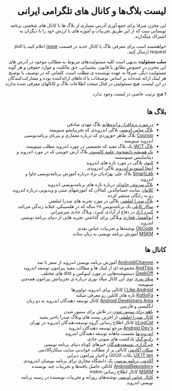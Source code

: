 <div dir="rtl">

# لیست بلاگ‌ها و کانال های تلگرامی ایرانی

این مخزن صرفا برای جمع آوری آدرس بسیاری از بلاگ ها یا کانال های شخصی برنامه نویسانی ست که از این طریق تجربیات و آموزه های با ارزش خود را با دیگران به اشتراک میگذارند.

خواهشمند است برای معرفی بلاگ یا کانال جدید در قسمت [issue](https://github.com/beigirad/IranianDevelopersBlogsAndChannels/issues) اعلام کنید یا pull request ارسال کنید.

**سلب مسئولیت** بدیهی است کلیه مسئولیت‌های مربوط به مطالب موجود در آدرس های این مخزن در خصوص تطابق با قانون، پشتیبانی، حق مالکیت و موارد حقوقی و هر گونه مسئولیت دیگر، صرفاً به عهده نویسنده ی مطلب است. کلماتی که در توصیف یا توضیح هر لینک ارائه شده‌اند بر اساس توضیحات یا ادعاهای ارائه‌کننده بوده و مشارکت‌کنندگان در این لیست، هیچ مسئولیتی در قبال صحت اطلاعات بلاگ و کانالهای معرفی شده ندارند

:heavy_exclamation_mark: هیچ ترتیب خاصی در لیست وجود ندارد.

## بلاگ ها
* [در مورد نرم‌افزار و ایده‌هایم](https://mehdix.ir/) بلاگ مهدی صادقی
* [بلاگ عباس اویسی](http://abbas.oveissi.ir/) بلاگی اندرویدی که تجربیاتشو مینویسه
* [Coursio](http://coursio.ir) بلاگ طاهر حق‌وردی که درباره معماری و پترنای برنامه‌نویسی اندروید مینویسه
* [بلاگ IACT](http://iact.ir) یک بلاگ مفید که تخصصی در مورد اندروید مطلب مینویسه
* [یک همیشه دانشجوی علوم کامپیوتر](http://arashkhoeini.com) بلاگ آرش خویینی که در مورد اندروید و دیتاساینس مینوسسه
* [کیوی](https://kivee.ir) بلاگی در مورد تازه های اندروید
* [اینجا استودیو اندروید](http://androidstd.com) بلاگی اندرویدی
* [SmartLab](http://smartlab.ir) بلاگ  علی بهزادیان نژاد درباره آموزش برنامه‌نویسی جاوا و اندروید
* [بلاگ سروش جاودان](http://soroushjavdan.net) درباره تازه های برنامه‌نویسی اندروید
* [کلامان](http://www.kamalan.com) سایت حسام‌الدین کمالان که آموزشهای متنی و ویدیویی درباره اندروید رو به رایگان منتشر کرده
* [بلاگ صدرا املشی](http://isapanah.com) بلاگی در مورد تجربه های صدرا املشی
* [سالار کابلی](https://sallar.me/farsi/)  یک برنامه‌نویس ۲۸ ساله که در هلسینکی، فنلاند زندگی می‌کند.
* [کیبرد آزاد](https://jadi.net/) در دفاع از آزادی کیبرد، وبلاگ جادی میرمیرانی    
* [ابوالفضل فخاری](http://abolfazlfakhari.ir/) وبلاگی برای گذاشتن تجربه هایی از دنیای برنامه نویسی اندروید
* [OkCode](http://okcode.ir/) نوشته‌ها و تجربیات عباس نقدی
* [MSKM](http://mskm.ir/) آموزش برنامه نویسی به زبان ساده

## کانال ها
* [AndroidiChannel](https://t.me/androiddevelop) آموزش برنامه نویسی اندروید از صفر تا صد
* [AndTips](https://t.me/AndTips/) مجموعه ای از لینک ها و مطالب مفید پیرامون توسعه اندروید
* [GeekOff](https://t.me/geekoff/) دستنوشته‌هایی در مورد لینوکس و dist های مختلف
* [میلاد نوری](https://t.me/MiladNouriChannel) توی این کانال میلاد نوری درباره ی تجربیاتش پیرامون همه‌چی مینویسه
* [I Like Android](https://t.me/android_development) کانالی برای اندروید دولوپرها
* [KotlinFa](https://t.me/kotlin_fa) تازه های کاتلین رو معرفی میکنه
* [Android Developers Area](https://t.me/android_developers_area) کانال توسعه دهندگان اندروید به دو زبان انگلیسی و فارسی
* [باهم برای سنیور شدن](https://t.me/androidSenior) در تلاش برای سنیور شدن
* [کانال صدرا املشی](https://t.me/SadraAmlashi) از آخرین پست های وبلاگ صدرا باخبر بشید
* [irLogCat](https://t.me/irlogcat) کانال اطلاع رسانی گروه توسعه‌دهندگان اندروید در تهران
* [Android Dev's](https://t.me/androiddevs_sh) مرجع توسعه دهندگان اندروید
* [اندرویدیها](https://t.me/androidihameeting) نشست ماهانه توسعه دهندگان اندروید
* [رادیو گیک](https://t.me/jadiradio) پادکست های صوتی جادی
* [خبرگزاری توسعه‌دهندگان](https://t.me/irdevnews) خبرهای کوتاه دنیای برنامه نویسی
* [سکان آکادمی](https://t.me/sokanacademy) کانالی پر از مطالب خواندنی سایت سکان‌آکادمی
* [UX IT ten](https://t.me/uxitten) نکات UI/UX و اخبار پیرامون دیزاین
* [آکادمی برنامه نویسی](https://t.me/programmingAcademy) یک دانشگاه مجازی برای برنامه نویسان اندرویدی
* [AndroidRepository](https://t.me/AndroidRepository) کانالی حاصل یافته‌ها و تجربیات چند نویسنده
* [MSKM](https://t.me/mskm_ir) کانال اطلاع رسانی mskm
* [کانال عباس اویسی](https://t.me/aoveissi) نوشته‌های روزانه و تجربیات نویسنده در زمینه برنامه نویسی اندروید 
</div>
